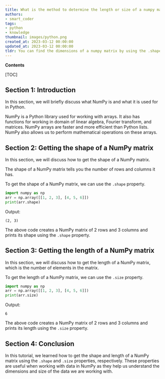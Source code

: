 ```yaml
---
title: What is the method to determine the length or size of a numpy matrix in python?
authors:
- smart_coder
tags:
- python
- knowledge
thumbnail: images/python.png
created_at: 2023-03-12 00:00:00
updated_at: 2023-03-12 00:00:00
tldr: You can find the dimensions of a numpy matrix by using the .shape attribute.
---
```


**Contents**

[TOC]

## Section 1: Introduction
In this section, we will briefly discuss what NumPy is and what it is used for in Python.

NumPy is a Python library used for working with arrays. It also has functions for working in domain of linear algebra, Fourier transform, and matrices. NumPy arrays are faster and more efficient than Python lists. NumPy also allows us to perform mathematical operations on these arrays.

## Section 2: Getting the shape of a NumPy matrix
In this section, we will discuss how to get the shape of a NumPy matrix.

The shape of a NumPy matrix tells you the number of rows and columns it has.

To get the shape of a NumPy matrix, we can use the `.shape` property.

```python
import numpy as np
arr = np.array([[1, 2, 3], [4, 5, 6]])
print(arr.shape)
```

Output:
```
(2, 3)
```

The above code creates a NumPy matrix of 2 rows and 3 columns and prints its shape using the `.shape` property.


## Section 3: Getting the length of a NumPy matrix
In this section, we will discuss how to get the length of a NumPy matrix, which is the number of elements in the matrix.

To get the length of a NumPy matrix, we can use the `.size` property.

```python
import numpy as np
arr = np.array([[1, 2, 3], [4, 5, 6]])
print(arr.size)
```

Output:
```
6
```

The above code creates a NumPy matrix of 2 rows and 3 columns and prints its length using the `.size` property.


## Section 4: Conclusion
In this tutorial, we learned how to get the shape and length of a NumPy matrix using the `.shape` and `.size` properties, respectively. These properties are useful when working with data in NumPy as they help us understand the dimensions and size of the data we are working with.
